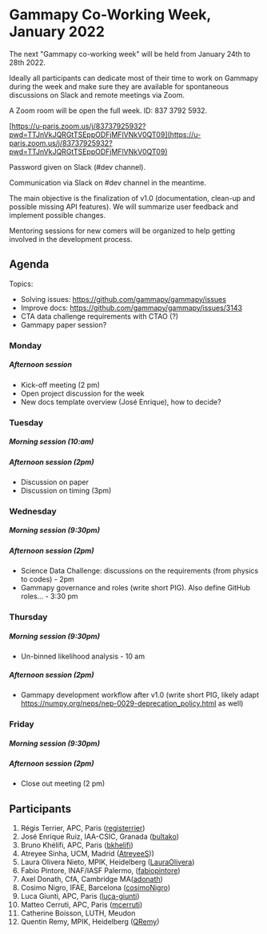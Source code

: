 # Gammapy Co-Working Week, January 2022

The next "Gammapy co-working week" will be held from January 24th to 28th 2022.

Ideally all participants can dedicate most of their time to work on Gammapy during the week and make sure they are available for spontaneous discussions on Slack and remote meetings via Zoom.

A Zoom room will be open the full week.  ID: 837 3792 5932.

[https://u-paris.zoom.us/j/83737925932?pwd=TTJnVkJQRGtTSEppODFjMFlVNkV0QT09](https://u-paris.zoom.us/j/83737925932?pwd=TTJnVkJQRGtTSEppODFjMFlVNkV0QT09)

Password given on Slack (#dev channel).

Communication via Slack on #dev channel in the meantime.

The main objective is the finalization of v1.0 (documentation, clean-up and possible missing API features). We will summarize user feedback and implement possible changes.

Mentoring sessions for new comers will be organized to help getting involved in the development process. 

## Agenda
Topics:
- Solving issues: https://github.com/gammapy/gammapy/issues
- Improve docs: https://github.com/gammapy/gammapy/issues/3143
- CTA data challenge requirements with CTAO (?)
- Gammapy paper session?

### Monday
##### Afternoon session
* Kick-off meeting (2 pm)
* Open project discussion for the week
* New docs template overview (José Enrique), how to decide?

### Tuesday
##### Morning session (10:am)
##### Afternoon session (2pm)
* Discussion on paper
* Discussion on timing (3pm)

### Wednesday
##### Morning session (9:30pm)
##### Afternoon session (2pm)
- Science Data Challenge: discussions on the requirements (from physics to codes) - 2pm
- Gammapy governance and roles (write short PIG). Also define GitHub roles...  - 3:30 pm


### Thursday
##### Morning session (9:30pm)
- Un-binned likelihood analysis - 10 am
##### Afternoon session (2pm)
- Gammapy development workflow after v1.0 (write short PIG, likely adapt https://numpy.org/neps/nep-0029-deprecation_policy.html as well)

### Friday
##### Morning session (9:30pm)
##### Afternoon session (2pm)
- Close out meeting (2 pm)

## Participants
1. Régis Terrier, APC, Paris ([registerrier](https://github.com/registerrier))
2. José Enrique Ruiz, IAA-CSIC, Granada ([bultako](https://github.com/bultako))
3. Bruno Khélifi, APC, Paris ([bkhelifi](https://github.com/bkhelifi))
4. Atreyee Sinha, UCM, Madrid ([AtreyeeS](https://github.com/AtreyeeS)))
5. Laura Olivera Nieto, MPIK, Heidelberg ([LauraOlivera](https://github.com/LauraOlivera))
6. Fabio Pintore, INAF/IASF Palermo, ([fabiopintore](https://github.com/fabiopintore))
7. Axel Donath, CfA, Cambridge MA([adonath](https://github.com/adonath))
8. Cosimo Nigro, IFAE, Barcelona ([cosimoNigro](https://github.com/cosimoNigro))
9. Luca Giunti, APC, Paris ([luca-giunti](https://github.com/luca-giunti))
10. Matteo Cerruti, APC, Paris ([mcerruti](https://github.com/mcerruti))
11. Catherine Boisson, LUTH, Meudon
12. Quentin Remy, MPIK, Heidelberg ([QRemy](https://github.com/QRemy))
